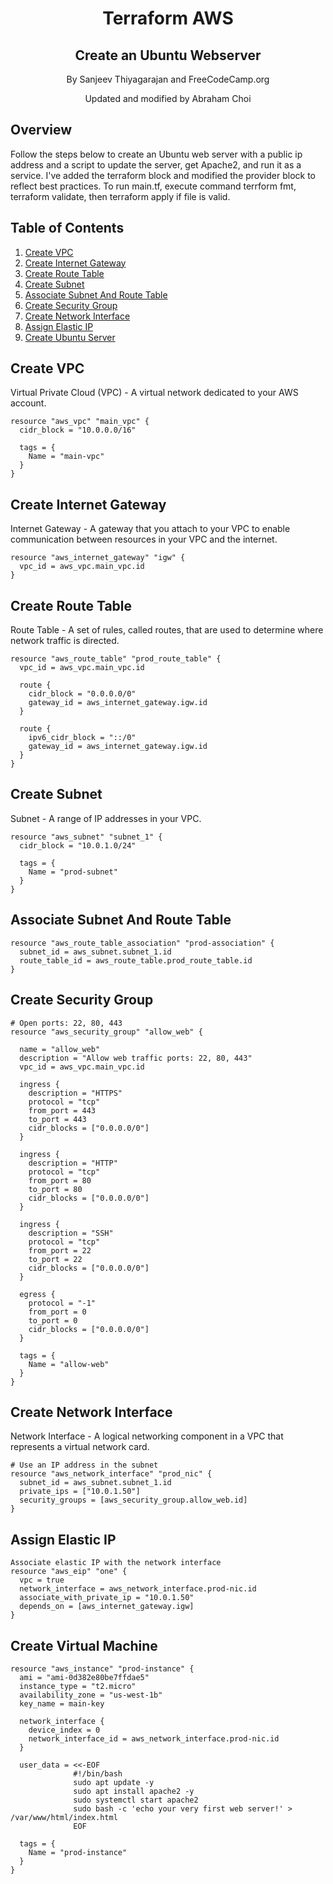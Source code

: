 <h1 align="center">
Terraform AWS
</h1>
<h2 align="center">
Create an Ubuntu Webserver
</h2>
<p align="center">By Sanjeev Thiyagarajan and FreeCodeCamp.org</p>
<p align="center">Updated and modified by Abraham Choi</p>

## Overview

Follow the steps below to create an Ubuntu web server with a public ip address and a script to update the server, get Apache2, and run it as a service. I've added the terraform block and modified the provider block to reflect best practices. To run main.tf, execute command terrform fmt, terraform validate, then terraform apply if file is valid.

## Table of Contents

1. [Create VPC](#create-vpc)
2. [Create Internet Gateway](#create-internet-gateway)
3. [Create Route Table](#create-route-table)
4. [Create Subnet](#create-subnet)
5. [Associate Subnet And Route Table](#associate-subnet-and-route-table)
6. [Create Security Group](#create-security-group)
7. [Create Network Interface](#create-network-interface)
8. [Assign Elastic IP](#assign-elastic-ip)
9. [Create Ubuntu Server](#create-ubuntu-server)

## Create VPC

Virtual Private Cloud (VPC) - A virtual network dedicated to your AWS account.

```
resource "aws_vpc" "main_vpc" {
  cidr_block = "10.0.0.0/16"

  tags = {
    Name = "main-vpc"
  }
}
```

## Create Internet Gateway

Internet Gateway - A gateway that you attach to your VPC to enable communication between resources in your VPC and the internet.

```
resource "aws_internet_gateway" "igw" {
  vpc_id = aws_vpc.main_vpc.id
}
```

## Create Route Table

Route Table - A set of rules, called routes, that are used to determine where network traffic is directed.

```
resource "aws_route_table" "prod_route_table" {
  vpc_id = aws_vpc.main_vpc.id

  route {
    cidr_block = "0.0.0.0/0"
    gateway_id = aws_internet_gateway.igw.id
  }

  route {
    ipv6_cidr_block = "::/0"
    gateway_id = aws_internet_gateway.igw.id
  }
}
```

## Create Subnet

Subnet - A range of IP addresses in your VPC.

```
resource "aws_subnet" "subnet_1" {
  cidr_block = "10.0.1.0/24"

  tags = {
    Name = "prod-subnet"
  }
}
```

## Associate Subnet And Route Table

```
resource "aws_route_table_association" "prod-association" {
  subnet_id = aws_subnet.subnet_1.id
  route_table_id = aws_route_table.prod_route_table.id
}
```

## Create Security Group

```
# Open ports: 22, 80, 443
resource "aws_security_group" "allow_web" {

  name = "allow_web"
  description = "Allow web traffic ports: 22, 80, 443"
  vpc_id = aws_vpc.main_vpc.id

  ingress {
    description = "HTTPS"
    protocol = "tcp"
    from_port = 443
    to_port = 443
    cidr_blocks = ["0.0.0.0/0"]
  }

  ingress {
    description = "HTTP"
    protocol = "tcp"
    from_port = 80
    to_port = 80
    cidr_blocks = ["0.0.0.0/0"]
  }

  ingress {
    description = "SSH"
    protocol = "tcp"
    from_port = 22
    to_port = 22
    cidr_blocks = ["0.0.0.0/0"]
  }

  egress {
    protocol = "-1"
    from_port = 0
    to_port = 0
    cidr_blocks = ["0.0.0.0/0"]
  }

  tags = {
    Name = "allow-web"
  }
}

```

## Create Network Interface

Network Interface - A logical networking component in a VPC that represents a virtual network card.

```
# Use an IP address in the subnet
resource "aws_network_interface" "prod_nic" {
  subnet_id = aws_subnet.subnet_1.id
  private_ips = ["10.0.1.50"]
  security_groups = [aws_security_group.allow_web.id]
}
```

## Assign Elastic IP

```
Associate elastic IP with the network interface
resource "aws_eip" "one" {
  vpc = true
  network_interface = aws_network_interface.prod-nic.id
  associate_with_private_ip = "10.0.1.50"
  depends_on = [aws_internet_gateway.igw]
}
```

## Create Virtual Machine

```
resource "aws_instance" "prod-instance" {
  ami = "ami-0d382e80be7ffdae5"
  instance_type = "t2.micro"
  availability_zone = "us-west-1b"
  key_name = main-key

  network_interface {
    device_index = 0
    network_interface_id = aws_network_interface.prod-nic.id
  }

  user_data = <<-EOF
              #!/bin/bash
              sudo apt update -y
              sudo apt install apache2 -y
              sudo systemctl start apache2
              sudo bash -c 'echo your very first web server!' > /var/www/html/index.html
              EOF

  tags = {
    Name = "prod-instance"
  }
}
```
